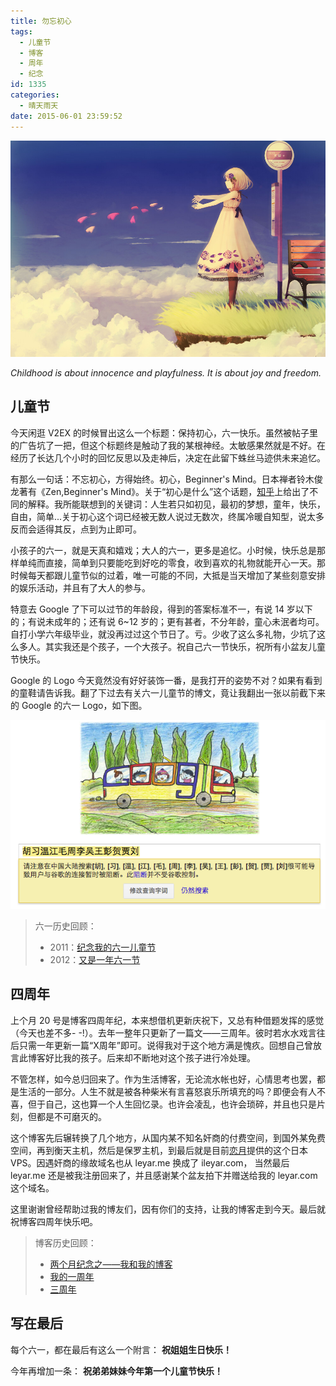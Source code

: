 ```yaml
---
title: 勿忘初心
tags:
  - 儿童节
  - 博客
  - 周年
  - 纪念
id: 1335
categories:
  - 晴天雨天
date: 2015-06-01 23:59:52
---
```


[![fourth](/images/be-child.jpg)](/images/be-child.jpg)

*Childhood is about innocence and playfulness. It is about joy and freedom.*

## 儿童节

今天闲逛 V2EX 的时候冒出这么一个标题：保持初心，六一快乐。虽然被帖子里的广告坑了一把，但这个标题终是触动了我的某根神经。太敏感果然就是不好。在经历了长达几个小时的回忆反思以及走神后，决定在此留下蛛丝马迹供未来追忆。

有那么一句话：不忘初心，方得始终。初心，Beginner's Mind。日本禅者铃木俊龙著有《Zen,Beginner's Mind》。关于“初心是什么”这个话题，[知乎](http://www.zhihu.com/question/19894637)上给出了不同的解释。我所能联想到的关键词：人生若只如初见，最初的梦想，童年，快乐，自由，简单...关于初心这个词已经被无数人说过无数次，终属冷暖自知型，说太多反而会适得其反，点到为止即可。

<!--more-->小孩子的六一，就是天真和嬉戏；大人的六一，更多是追忆。小时候，快乐总是那样单纯而直接，简单到只要能吃到好吃的零食，收到喜欢的礼物就能开心一天。那时候每天都跟儿童节似的过着，唯一可能的不同，大抵是当天增加了某些刻意安排的娱乐活动，并且有了大人的参与。

特意去 Google 了下可以过节的年龄段，得到的答案标准不一，有说 14 岁以下的；有说未成年的；还有说 6~12 岁的；更有甚者，不分年龄，童心未泯者均可。自打小学六年级毕业，就没再过过这个节日了。亏。少收了这么多礼物，少坑了这么多人。其实我还是个孩子，一个大孩子。祝自己六一节快乐，祝所有小盆友儿童节快乐。

Google 的 Logo 今天竟然没有好好装饰一番，是我打开的姿势不对？如果有看到的童鞋请告诉我。翻了下过去有关六一儿童节的博文，竟让我翻出一张以前截下来的 Google 的六一 Logo，如下图。

![2](/images/be-child2.png)

> 六一历史回顾：
> 
> *   2011：[纪念我的六一儿童节](http://www.ileyar.com/my-old-childrens-day.html)
> *   2012：[又是一年六一节](http://www.ileyar.com/childrens-day.html)

## 四周年

上个月 20 号是博客四周年纪，本来想借机更新庆祝下，又总有种借题发挥的感觉（今天也差不多- -!）。去年一整年只更新了一篇文——三周年。彼时若水水戏言往后只需一年更新一篇“X周年”即可。说得我对于这个地方满是愧疚。回想自己曾放言此博客好比我的孩子。后来却不断地对这个孩子进行冷处理。

不管怎样，如今总归回来了。作为生活博客，无论流水帐也好，心情思考也罢，都是生活的一部分。人生不就是被各种柴米有言喜怒哀乐所填充的吗？即便会有人不喜，但于自己，这也算一个人生回忆录。也许会凌乱，也许会琐碎，并且也只是片刻，但都是不可磨灭的。

这个博客先后辗转换了几个地方，从国内某不知名奸商的付费空间，到国外某免费空间，再到衡天主机，然后是保罗主机，到最后就是目前[恋月](http://www.lianyue.org)提供的这个日本 VPS。因遇奸商的缘故域名也从 leyar.me 换成了 ileyar.com， 当然最后 leyar.me 还是被我注册回来了，并且感谢某个盆友拍下并赠送给我的 leyar.com 这个域名。

这里谢谢曾经帮助过我的博友们，因有你们的支持，让我的博客走到今天。最后就祝博客四周年快乐吧。

> 博客历史回顾：
> 
> *   [两个月纪念之——我和我的博客](http://www.ileyar.com/two-year-commemoration-of-me-and-my-blog.html)
> *   [我的一周年](http://www.ileyar.com/my-first-anniversary.html)
> *   [三周年](http://www.ileyar.com/third-anniversary.html)

## 写在最后

每个六一，都在最后有这么一个附言：
**祝姐姐生日快乐！**

今年再增加一条：
**祝弟弟妹妹今年第一个儿童节快乐！**
